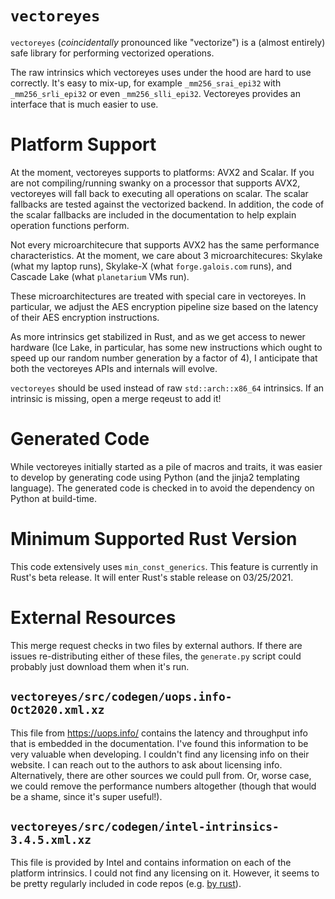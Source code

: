 # `vectoreyes`

`vectoreyes` (_coincidentally_ pronounced like "vectorize") is a (almost entirely) safe library for performing vectorized operations.

The raw intrinsics which vectoreyes uses under the hood are hard to use correctly. It's easy to mix-up, for example `_mm256_srai_epi32` with `_mm256_srli_epi32` or even `_mm256_slli_epi32`. Vectoreyes provides an interface that is much easier to use.

# Platform Support
At the moment, vectoreyes supports to platforms: AVX2 and Scalar. If you are not compiling/running swanky on a processor that supports AVX2, vectoreyes will fall back to executing all operations on scalar. The scalar fallbacks are tested against the vectorized backend. In addition, the code of the scalar fallbacks are included in the documentation to help explain operation functions perform.

Not every microarchitecure that supports AVX2 has the same performance characteristics. At the moment, we care about 3 microarchitecures: Skylake (what my laptop runs), Skylake-X (what `forge.galois.com` runs), and Cascade Lake (what `planetarium` VMs run).

These microarchitectures are treated with special care in vectoreyes. In particular, we adjust the AES encryption pipeline size based on the latency of their AES encryption instructions.

As more intrinsics get stabilized in Rust, and as we get access to newer hardware (Ice Lake, in particular, has some new instructions which ought to speed up our random number generation by a factor of 4), I anticipate that both the vectoreyes APIs and internals will evolve.

`vectoreyes` should be used instead of raw `std::arch::x86_64` intrinsics. If an intrinsic is missing, open a merge reqeust to add it!

# Generated Code
While vectoreyes initially started as a pile of macros and traits, it was easier to develop by generating code using Python (and the jinja2 templating language). The generated code is checked in to avoid the dependency on Python at build-time.

# Minimum Supported Rust Version
This code extensively uses `min_const_generics`. This feature is currently in Rust's beta release. It will enter Rust's stable release on 03/25/2021.

# External Resources
This merge request checks in two files by external authors. If there are issues re-distributing either of these files, the `generate.py` script could probably just download them when it's run.

## `vectoreyes/src/codegen/uops.info-Oct2020.xml.xz`
This file from https://uops.info/ contains the latency and throughput info that is embedded in the documentation. I've found this information to be very valuable when developing. I couldn't find any licensing info on their website. I can reach out to the authors to ask about licensing info. Alternatively, there are other sources we could pull from. Or, worse case, we could remove the performance numbers altogether (though that would be a shame, since it's super useful!).

## `vectoreyes/src/codegen/intel-intrinsics-3.4.5.xml.xz`
This file is provided by Intel and contains information on each of the platform intrinsics. I could not find any licensing on it. However, it seems to be pretty regularly included in code repos (e.g. [by rust](https://github.com/rust-lang/stdarch/blob/master/crates/stdarch-verify/x86-intel.xml)).